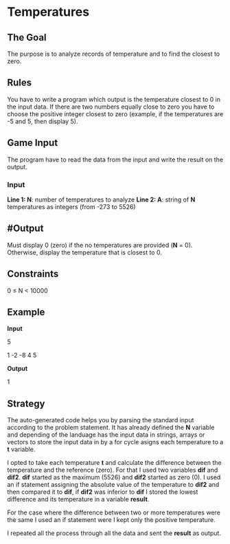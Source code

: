 # Temperatures
## The Goal
The purpose is to analyze records of temperature and to find the closest to zero.
##	Rules
You have to write a program which output is the temperature closest to 0 in the input data. If there are two numbers equally close to zero you have to choose the positive integer  closest to zero (example, if the temperatures are -5 and 5, then display 5).
## Game Input
The program have to read the data from the input and write the result on the output.
### Input
**Line 1: N**: number of temperatures to analyze
**Line 2: A**: string of **N** temperatures as integers (from -273 to 5526)

## #Output
Must display 0 (zero) if the no temperatures are provided (**N** = 0). Otherwise, display the temperature that is closest to 0.
## Constraints
0 ≤ N < 10000

## Example
**Input**

5

1 -2 -8 4 5

**Output**

1

## Strategy

The auto-generated code helps you by parsing the standard input according to the problem statement. It has already defined the **N** variable and depending of the landuage has the input data in strings, arrays or vectors to store the input data in by a for cycle asigns each temperature to a **t** variable.

I opted to take each temperature **t** and calculate the difference between the temperature and the reference (zero). For that I used two variables **dif** and **dif2**. **dif** started as the maximum (5526) and **dif2** started as zero (0). I used an if statement assigning the absolute value of the temperature to **dif2** and then compared it to **dif**, if **dif2** was inferior to **dif** I stored the lowest difference and its temperature in a variable **result**.

For the case where the difference between two or more temperatures were the same I used an if statement were I kept only the positive temperature.

I repeated all the process through all the data and sent the **result** as output.

